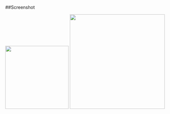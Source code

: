 
##Screenshot



<img src="http://i.imgur.com/OttqsYy.png" width="200"/> <img src="http://i.imgur.com/ZHZgw7t.png" width="300"/>

